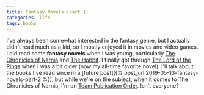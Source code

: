 ```yaml
---
title: Fantasy Novels (part 1)
categories: life
tags: books
---
```


I've always been somewhat interested in the fantasy genre, but I actually didn't read much as a kid, so I mostly enjoyed it in movies and video games. I did read some **fantasy novels** when I was young, particularly [The Chronicles of Narnia](https://www.goodreads.com/series/49073-the-chronicles-of-narnia-publication-order) and [The Hobbit](https://www.goodreads.com/book/show/5907.The_Hobbit_or_There_and_Back_Again). I finally got through [The Lord of the Rings](https://www.goodreads.com/series/66175-the-lord-of-the-rings) when I was a bit older (now my all-time favorite novel). I'll talk about the books I've read since in a [future post]({% post_url 2019-05-13-fantasy-novels-part-2 %}), but while we're on the subject, when it comes to The Chronicles of Narnia, I'm on [Team Publication Order](https://www.thegospelcoalition.org/blogs/trevin-wax/why-you-should-narnia-in-publication-order/). Isn't everyone?
